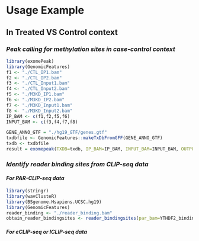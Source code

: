 # Usage Example
## In Treated VS Control context
### *Peak calling for methylation sites in case-control context*
```r
library(exomePeak)
library(GenomicFeatures)
f1 <- "./CTL_IP1.bam"
f2 <- "./CTL_IP2.bam"
f3 <- "./CTL_Input1.bam"
f4 <- "./CTL_Input2.bam"
f5 <- "./M3KD_IP1.bam"
f6 <- "./M3KD_IP2.bam"
f7 <- "./M3KD_Input1.bam"
f8 <- "./M3KD_Input2.bam"
IP_BAM <- c(f1,f2,f5,f6)
INPUT_BAM <- c(f3,f4,f7,f8)

GENE_ANNO_GTF = "./hg19_GTF/genes.gtf"
txdbfile <- GenomicFeatures::makeTxDbFromGFF(GENE_ANNO_GTF)
txdb <- txdbfile
result = exomepeak(TXDB=txdb, IP_BAM=IP_BAM, INPUT_BAM=INPUT_BAM, OUTPUT_DIR= "./exomePeak_calling/")
```
### *Identify reader binding sites from CLIP-seq data*
#### *For PAR-CLIP-seq data*
```r
library(stringr)
library(wavClusteR)
library(BSgenome.Hsapiens.UCSC.hg19)
library(GenomicFeatures)
reader_binding <- "./reader_binding.bam"
obtain_reader_bindingsites <- reader_bindingsites(par_bam=YTHDF2_binding,annotation_file=GENE_ANNO_GTF)
```
#### *For eCLIP-seq or ICLIP-seq data*
```bash

```
